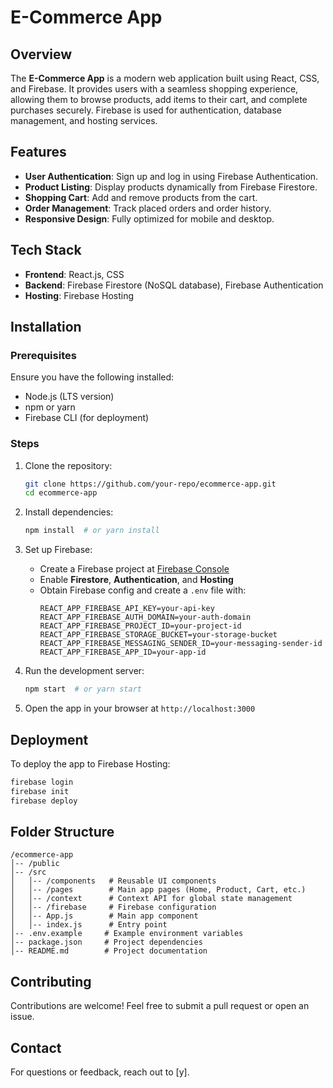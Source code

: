 # E-Commerce App

## Overview
The **E-Commerce App** is a modern web application built using React, CSS, and Firebase. It provides users with a seamless shopping experience, allowing them to browse products, add items to their cart, and complete purchases securely. Firebase is used for authentication, database management, and hosting services.

## Features
- **User Authentication**: Sign up and log in using Firebase Authentication.
- **Product Listing**: Display products dynamically from Firebase Firestore.
- **Shopping Cart**: Add and remove products from the cart.
- **Order Management**: Track placed orders and order history.
- **Responsive Design**: Fully optimized for mobile and desktop.

## Tech Stack
- **Frontend**: React.js, CSS
- **Backend**: Firebase Firestore (NoSQL database), Firebase Authentication
- **Hosting**: Firebase Hosting

## Installation

### Prerequisites
Ensure you have the following installed:
- Node.js (LTS version)
- npm or yarn
- Firebase CLI (for deployment)

### Steps
1. Clone the repository:
   ```bash
   git clone https://github.com/your-repo/ecommerce-app.git
   cd ecommerce-app
   ```

2. Install dependencies:
   ```bash
   npm install  # or yarn install
   ```

3. Set up Firebase:
   - Create a Firebase project at [Firebase Console](https://console.firebase.google.com/)
   - Enable **Firestore**, **Authentication**, and **Hosting**
   - Obtain Firebase config and create a `.env` file with:
     ```env
     REACT_APP_FIREBASE_API_KEY=your-api-key
     REACT_APP_FIREBASE_AUTH_DOMAIN=your-auth-domain
     REACT_APP_FIREBASE_PROJECT_ID=your-project-id
     REACT_APP_FIREBASE_STORAGE_BUCKET=your-storage-bucket
     REACT_APP_FIREBASE_MESSAGING_SENDER_ID=your-messaging-sender-id
     REACT_APP_FIREBASE_APP_ID=your-app-id
     ```

4. Run the development server:
   ```bash
   npm start  # or yarn start
   ```

5. Open the app in your browser at `http://localhost:3000`

## Deployment
To deploy the app to Firebase Hosting:
```bash
firebase login
firebase init
firebase deploy
```

## Folder Structure
```
/ecommerce-app
│-- /public
│-- /src
│   │-- /components   # Reusable UI components
│   │-- /pages        # Main app pages (Home, Product, Cart, etc.)
│   │-- /context      # Context API for global state management
│   │-- /firebase     # Firebase configuration
│   │-- App.js        # Main app component
│   │-- index.js      # Entry point
│-- .env.example     # Example environment variables
│-- package.json     # Project dependencies
│-- README.md        # Project documentation
```

## Contributing
Contributions are welcome! Feel free to submit a pull request or open an issue.


## Contact
For questions or feedback, reach out to [y].

